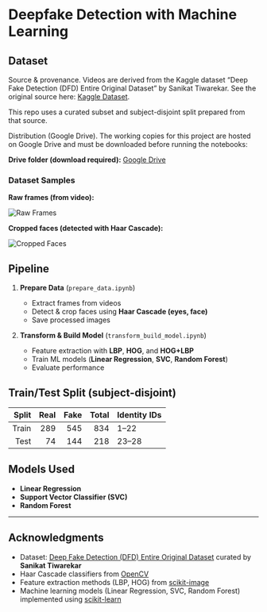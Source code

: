 # Deepfake Detection with Machine Learning

## Dataset

Source & provenance. Videos are derived from the Kaggle dataset “Deep Fake Detection (DFD) Entire Original Dataset” by Sanikat Tiwarekar. See the original source here: [Kaggle Dataset](https://www.kaggle.com/datasets/sanikatiwarekar/deep-fake-detection-dfd-entire-original-dataset).

This repo uses a curated subset and subject-disjoint split prepared from that source.

Distribution (Google Drive). The working copies for this project are hosted on Google Drive and must be downloaded before running the notebooks:

**Drive folder (download required):** [Google Drive](https://drive.google.com/drive/folders/1QhxwAu1dmYE-YLpQPJGamxm4A58s-P-T?usp=drive_link)

### Dataset Samples

**Raw frames (from video):**

![Raw Frames](https://res.cloudinary.com/dwt2cschx/image/upload/v1755594527/Screenshot_2025-08-19_160827_if6h0x.png)

**Cropped faces (detected with Haar Cascade):**

![Cropped Faces](https://res.cloudinary.com/dwt2cschx/image/upload/v1755594594/Screenshot_2025-08-19_160942_np59jc.png)

## Pipeline

1. **Prepare Data** (`prepare_data.ipynb`)  
   - Extract frames from videos  
   - Detect & crop faces using **Haar Cascade (eyes, face)**  
   - Save processed images  

2. **Transform & Build Model** (`transform_build_model.ipynb`)  
   - Feature extraction with **LBP**, **HOG**, and **HOG+LBP**  
   - Train ML models (**Linear Regression**, **SVC**, **Random Forest**)  
   - Evaluate performance  

## Train/Test Split (subject-disjoint)

| Split | Real | Fake | Total | Identity IDs |
| ----: | ---: | ---: | ----: | ------------ |
| Train |  289 |  545 |   834 | 1–22         |
|  Test |   74 |  144 |   218 | 23–28        |


## Models Used

- **Linear Regression**  
- **Support Vector Classifier (SVC)**  
- **Random Forest**  

---

## Acknowledgments

- Dataset: [Deep Fake Detection (DFD) Entire Original Dataset](https://www.kaggle.com/datasets/sanikatiwarekar/deep-fake-detection-dfd-entire-original-dataset) curated by **Sanikat Tiwarekar**  
- Haar Cascade classifiers from [OpenCV](https://docs.opencv.org/3.4/db/d28/tutorial_cascade_classifier.html)  
- Feature extraction methods (LBP, HOG) from [scikit-image](https://scikit-image.org/docs/stable/)  
- Machine learning models (Linear Regression, SVC, Random Forest) implemented using [scikit-learn](https://scikit-learn.org/stable/)  
